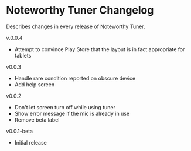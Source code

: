 # Noteworthy Tuner Changelog

Describes changes in every release of Noteworthy Tuner.

v.0.0.4

 * Attempt to convince Play Store that the layout is in fact appropriate for tablets

v0.0.3

 * Handle rare condition reported on obscure device
 * Add help screen

v0.0.2

 * Don't let screen turn off while using tuner
 * Show error message if the mic is already in use
 * Remove beta label

v0.0.1-beta

 * Initial release
